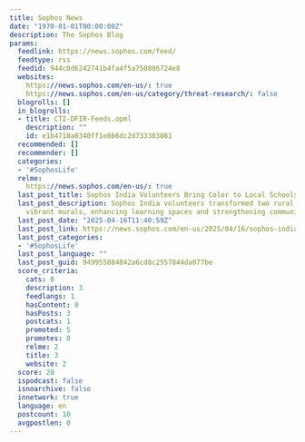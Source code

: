 ```yaml
---
title: Sophos News
date: "1970-01-01T00:00:00Z"
description: The Sophos Blog
params:
  feedlink: https://news.sophos.com/feed/
  feedtype: rss
  feedid: 944c0d6242741b4fa4f5a750806724e8
  websites:
    https://news.sophos.com/en-us/: true
    https://news.sophos.com/en-us/category/threat-research/: false
  blogrolls: []
  in_blogrolls:
  - title: CTI-DFIR-Feeds.opml
    description: ""
    id: e1b4718a0340ff1e866dc2d733303081
  recommended: []
  recommender: []
  categories:
  - '#SophosLife'
  relme:
    https://news.sophos.com/en-us/: true
  last_post_title: Sophos India Volunteers Bring Color to Local Schools
  last_post_description: Sophos India volunteers transformed two rural schools with
    vibrant murals, enhancing learning spaces and strengthening community ties.
  last_post_date: "2025-04-16T11:40:59Z"
  last_post_link: https://news.sophos.com/en-us/2025/04/16/sophos-india-volunteers-bring-color-to-local-schools/
  last_post_categories:
  - '#SophosLife'
  last_post_language: ""
  last_post_guid: 949955084042a6cd8c2557844da077be
  score_criteria:
    cats: 0
    description: 3
    feedlangs: 1
    hasContent: 0
    hasPosts: 3
    postcats: 1
    promoted: 5
    promotes: 0
    relme: 2
    title: 3
    website: 2
  score: 20
  ispodcast: false
  isnoarchive: false
  innetwork: true
  language: en
  postcount: 10
  avgpostlen: 0
---
```

